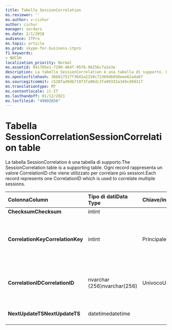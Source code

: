 ```yaml
---
title: Tabella SessionCorrelation
ms.reviewer: ''
ms.author: v-cichur
author: cichur
manager: serdars
ms.date: 2/1/2018
audience: ITPro
ms.topic: article
ms.prod: skype-for-business-itpro
f1.keywords:
- NOCSH
localization_priority: Normal
ms.assetid: 041705e1-7290-464f-95f8-96256cfa2e3e
description: La tabella SessionCorrelation è una tabella di supporto. Ogni record rappresenta un valore CorrelationID che viene utilizzato per correlare più sessioni.
ms.openlocfilehash: 36b617517f3642a2150c72369db858eee62a4a87
ms.sourcegitcommit: c528fad9db719f3fa96dc3fa99332a349cd9d317
ms.translationtype: MT
ms.contentlocale: it-IT
ms.lasthandoff: 01/12/2021
ms.locfileid: "49802656"
---
```

# <a name="sessioncorrelation-table"></a><span data-ttu-id="15496-104">Tabella SessionCorrelation</span><span class="sxs-lookup"><span data-stu-id="15496-104">SessionCorrelation table</span></span>
 
<span data-ttu-id="15496-105">La tabella SessionCorrelation è una tabella di supporto.</span><span class="sxs-lookup"><span data-stu-id="15496-105">The SessionCorrelation table is a supporting table.</span></span> <span data-ttu-id="15496-106">Ogni record rappresenta un valore CorrelationID che viene utilizzato per correlare più sessioni.</span><span class="sxs-lookup"><span data-stu-id="15496-106">Each record represents one CorrelationID which is used to correlate multiple sessions.</span></span> 
  
|<span data-ttu-id="15496-107">**Colonna**</span><span class="sxs-lookup"><span data-stu-id="15496-107">**Column**</span></span>|<span data-ttu-id="15496-108">**Tipo di dati**</span><span class="sxs-lookup"><span data-stu-id="15496-108">**Data Type**</span></span>|<span data-ttu-id="15496-109">**Chiave/indice**</span><span class="sxs-lookup"><span data-stu-id="15496-109">**Key/Index**</span></span>|<span data-ttu-id="15496-110">**Dettagli**</span><span class="sxs-lookup"><span data-stu-id="15496-110">**Details**</span></span>|
|:-----|:-----|:-----|:-----|
|<span data-ttu-id="15496-111">**Checksum**</span><span class="sxs-lookup"><span data-stu-id="15496-111">**Checksum**</span></span> <br/> |<span data-ttu-id="15496-112">int</span><span class="sxs-lookup"><span data-stu-id="15496-112">int</span></span>  <br/> |||
|<span data-ttu-id="15496-113">**CorrelationKey**</span><span class="sxs-lookup"><span data-stu-id="15496-113">**CorrelationKey**</span></span> <br/> |<span data-ttu-id="15496-114">int</span><span class="sxs-lookup"><span data-stu-id="15496-114">int</span></span>  <br/> |<span data-ttu-id="15496-115">Principale</span><span class="sxs-lookup"><span data-stu-id="15496-115">Primary</span></span>  <br/> |<span data-ttu-id="15496-116">Numero univoco che identifica l'A/V Conferencing Server.</span><span class="sxs-lookup"><span data-stu-id="15496-116">Unique number identifying this A/V Conferencing Server.</span></span>  <br/> |
|<span data-ttu-id="15496-117">**CorrelationID**</span><span class="sxs-lookup"><span data-stu-id="15496-117">**CorrelationID**</span></span> <br/> |<span data-ttu-id="15496-118">nvarchar (256)</span><span class="sxs-lookup"><span data-stu-id="15496-118">nvarchar(256)</span></span>  <br/> |<span data-ttu-id="15496-119">Univoco</span><span class="sxs-lookup"><span data-stu-id="15496-119">Unique</span></span>  <br/> |<span data-ttu-id="15496-120">Le sessioni correlate avranno lo stesso ID correlazione.</span><span class="sxs-lookup"><span data-stu-id="15496-120">Sessions that are correlated will have the same correlation ID.</span></span>  <br/> |
|<span data-ttu-id="15496-121">**NextUpdateTS**</span><span class="sxs-lookup"><span data-stu-id="15496-121">**NextUpdateTS**</span></span> <br/> |<span data-ttu-id="15496-122">datetime</span><span class="sxs-lookup"><span data-stu-id="15496-122">datetime</span></span>  <br/> | <br/> |<span data-ttu-id="15496-123">Solo per uso interno.</span><span class="sxs-lookup"><span data-stu-id="15496-123">For internal use only.</span></span>  <br/> |
   

